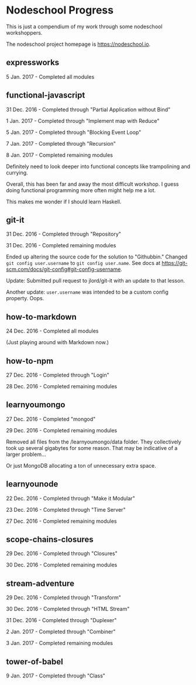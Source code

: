 # Nodeschool Progress

This is just a compendium of my work through some nodeschool workshoppers.

The nodeschool project homepage is https://nodeschool.io.

## expressworks

5 Jan. 2017 - Completed all modules

## functional-javascript

31 Dec. 2016 - Completed through "Partial Application without Bind"

1 Jan. 2017 - Completed through "Implement map with Reduce"

5 Jan. 2017 - Completed through "Blocking Event Loop"

7 Jan. 2017 - Completed through "Recursion"

8 Jan. 2017 - Completed remaining modules

Definitely need to look deeper into functional concepts like trampolining and currying.

Overall, this has been far and away the most difficult workshop.
I guess doing functional programming more often might help me a lot.

This makes me wonder if I should learn Haskell.

## git-it

31 Dec. 2016 - Completed through "Repository"

31 Dec. 2016 - Completed remaining modules

Ended up altering the source code for the solution to "Githubbin."
Changed `git config user.username` to `git config user.name`.
See docs at https://git-scm.com/docs/git-config#git-config-username.

Update: Submitted pull request to jlord/git-it with an update to that lesson.

Another update: `user.username` was intended to be a custom config property. Oops.

## how-to-markdown

24 Dec. 2016 - Completed all modules

(Just playing around with Markdown now.)

## how-to-npm

27 Dec. 2016 - Completed through "Login"

28 Dec. 2016 - Completed remaining modules

## learnyoumongo

27 Dec. 2016 - Completed "mongod"

29 Dec. 2016 - Completed remaining modules

Removed all files from the /learnyoumongo/data folder.
They collectively took up several gigabytes for some reason.
That may be indicative of a larger problem...

Or just MongoDB allocating a ton of unnecessary extra space.

## learnyounode

22 Dec. 2016 - Completed through "Make it Modular"

23 Dec. 2016 - Completed through "Time Server"

27 Dec. 2016 - Completed remaining modules

## scope-chains-closures

29 Dec. 2016 - Completed through "Closures"

30 Dec. 2016 - Completed remaining modules

## stream-adventure

29 Dec. 2016 - Completed through "Transform"

30 Dec. 2016 - Completed through "HTML Stream"

31 Dec. 2016 - Completed through "Duplexer"

2 Jan. 2017 - Completed through "Combiner"

3 Jan. 2017 - Completed remaining modules

## tower-of-babel

9 Jan. 2017 - Completed through "Class"
